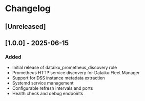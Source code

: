 # Changelog

## [Unreleased]

## [1.0.0] - 2025-06-15

### Added

- Initial release of dataiku_prometheus_discovery role
- Prometheus HTTP service discovery for Dataiku Fleet Manager
- Support for DSS instance metadata extraction
- Systemd service management
- Configurable refresh intervals and ports
- Health check and debug endpoints